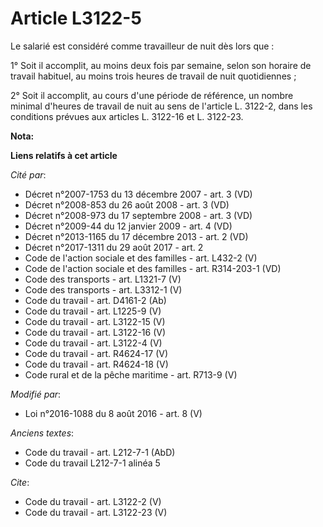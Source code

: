 # Article L3122-5

Le salarié est considéré comme travailleur de nuit dès lors que : 

1° Soit il accomplit, au moins deux fois par semaine, selon son horaire de travail habituel, au moins trois heures de travail
de nuit quotidiennes ; 

2° Soit il accomplit, au cours d'une période de référence, un nombre minimal d'heures de travail de nuit au sens de l'article
L. 3122-2, dans les conditions prévues aux articles L. 3122-16 et L. 3122-23.

**Nota:**



**Liens relatifs à cet article**

_Cité par_:

  - Décret n°2007-1753 du 13 décembre 2007 - art. 3 (VD)
  - Décret n°2008-853 du 26 août 2008 - art. 3 (VD)
  - Décret n°2008-973 du 17 septembre 2008 - art. 3 (VD)
  - Décret n°2009-44 du 12 janvier 2009 - art. 4 (VD)
  - Décret n°2013-1165 du 17 décembre 2013 - art. 2 (VD)
  - Décret n°2017-1311 du 29 août 2017 - art. 2
  - Code de l'action sociale et des familles - art. L432-2 (V)
  - Code de l'action sociale et des familles - art. R314-203-1 (VD)
  - Code des transports - art. L1321-7 (V)
  - Code des transports - art. L3312-1 (V)
  - Code du travail - art. D4161-2 (Ab)
  - Code du travail - art. L1225-9 (V)
  - Code du travail - art. L3122-15 (V)
  - Code du travail - art. L3122-16 (V)
  - Code du travail - art. L3122-4 (V)
  - Code du travail - art. R4624-17 (V)
  - Code du travail - art. R4624-18 (V)
  - Code rural et de la pêche maritime - art. R713-9 (V)

_Modifié par_:

  - Loi n°2016-1088 du 8 août 2016 - art. 8 (V)

_Anciens textes_:

  - Code du travail - art. L212-7-1 (AbD)
  - Code du travail L212-7-1 alinéa 5

_Cite_:

  - Code du travail - art. L3122-2 (V)
  - Code du travail - art. L3122-23 (V)
